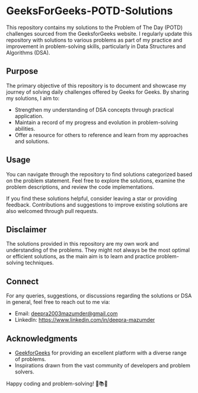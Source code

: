 # GeeksForGeeks-POTD-Solutions

This repository contains my solutions to the Problem of The Day (POTD) challenges sourced from the GeeksforGeeks website. I regularly update this repository with solutions to various problems as part of my practice and improvement in problem-solving skills, particularly in Data Structures and Algorithms (DSA).

## Purpose
The primary objective of this repository is to document and showcase my journey of solving daily challenges offered by Geeks for Geeks. By sharing my solutions, I aim to:

- Strengthen my understanding of DSA concepts through practical application.
- Maintain a record of my progress and evolution in problem-solving abilities.
- Offer a resource for others to reference and learn from my approaches and solutions.

## Usage
You can navigate through the repository to find solutions categorized based on the problem statement. Feel free to explore the solutions, examine the problem descriptions, and review the code implementations.

If you find these solutions helpful, consider leaving a star or providing feedback. Contributions and suggestions to improve existing solutions are also welcomed through pull requests.

## Disclaimer
The solutions provided in this repository are my own work and understanding of the problems. They might not always be the most optimal or efficient solutions, as the main aim is to learn and practice problem-solving techniques.

## Connect
For any queries, suggestions, or discussions regarding the solutions or DSA in general, feel free to reach out to me via:

- Email: [deepra2003mazumder@gmail.com](mailto:deepra2003mazumder@gmail.com)
- LinkedIn: https://www.linkedin.com/in/deepra-mazumder

## Acknowledgments
- [GeekforGeeks](https://www.geeksforgeeks.org/) for providing an excellent platform with a diverse range of problems.
- Inspirations drawn from the vast community of developers and problem solvers.

Happy coding and problem-solving! 🚀📚✨
